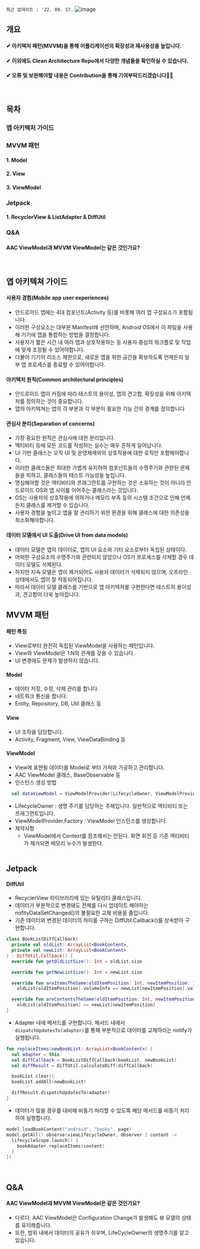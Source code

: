 `최근 업데이트 : '22. 09. 17.`
![image](https://user-images.githubusercontent.com/86638578/184826536-07acba13-afd9-47a0-9e93-d88be4868f80.png)

## 개요
#### ✔ 아키텍처 패턴(MVVM)을 통해 어플리케이션의 확장성과 재사용성을 높입니다.
#### ✔ 이외에도 Clean Architecture Repo에서 다양한 개념들을 확인하실 수 있습니다.
#### ✔ 오류 및 보완해야할 내용은 Contribution을 통해 기여부탁드리겠습니다🙇‍♂️
</br>

## 목차
### 앱 아키텍처 가이드
### MVVM 패턴
#### 1. Model
#### 2. View
#### 3. ViewModel

### Jetpack
#### 1. RecyclerView & ListAdapter & DiffUtil

### Q&A
#### AAC ViewModel과 MVVM ViewModel는 같은 것인가요?
</br>

## 앱 아키텍쳐 가이드
#### 사용자 경험(Mobile app user experiences)
- 안드로이드 앱에는 4대 컴포넌트(Activity 등)를 비롯해 여러 앱 구성요소가 포함됩니다.
- 이러한 구성요소는 대부분 Manifest에 선언하며, Android OS에서 이 파일을 사용해 기기에 앱을 통합하는 방법을 결정합니다.
- 사용자가 짧은 시간 내 여러 앱과 상호작용하는 등 사용자 중심의 워크플로 및 작업에 맞게 조정될 수 있어야합니다.
- 더불어 기기의 리소스 제한으로, 새로운 앱을 위한 공간을 확보하도록 언제든지 일부 앱 프로세스를 종료할 수 있어야합니다.
#### 아키텍처 원칙(Common architectural principles)
- 안드로이드 앱이 커짐에 따라 테스트의 용이성, 앱의 견고함, 확장성을 위해 아키텍처를 정의하는 것이 중요합니다.
- 앱의 아키텍쳐는 앱의 각 부분과 각 부분이 필요한 기능 간의 경계를 정의합니다
#### 관심사 분리(Separation of concerns)
- 가장 중요한 원칙은 관심사에 대한 분리입니다.
- 액티비티 등에 모든 코드를 작성하는 실수는 매우 흔하게 일어납니다.
- UI 기반 클래스는 오직 UI 및 운영체제와의 상호작용에 대한 로직만 포함해야합니다.
- 이러한 클래스들은 최대한 가볍게 유지하여 컴포넌트들의 수명주기와 관련된 문제들을 피하고, 클래스들의 테스트 가능성을 높입니다.
- 명심해야할 것은 액티비티와 프래그먼트를 구현하는 것은 소유하는 것이 아니라 안드로이드 OS와 앱 사이를 이어주는 클래스라는 것입니다.
- OS는 사용자의 상호작용에 의하거나 메모리 부족 등의 시스템 조건으로 인해 언제든지 클래스를 제거할 수 있습니다.
- 사용자 경험을 높이고 앱을 잘 관리하기 위한 환경을 위해 클래스에 대한 의존성을 최소화해야합니다.
#### 데이터 모델에서 UI 도출(Drive UI from data models)
- 데이터 모델은 앱의 데이터로, 앱의 UI 요소와 기타 요소로부터 독립된 상태이다.
- 어떠한 구성요소의 수명주기와 관련되지 않았으나 OS가 프로세스를 삭제할 경우 데이터 모델도 삭제된다.
- 하지만 지속 모델은 앱이 제거되어도 사용자 데이터가 삭제되지 않으며, 오프라인 상태에서도 앱이 잘 작동되어집니다.
- 따라서 데이터 모델 클래스를 기반으로 앱 아키텍처를 구현한다면 테스트의 용이성과, 견고함이 더욱 높아집니다.

## MVVM 패턴
#### 패턴 특징
- View로부터 완전히 독립된 ViewModel을 사용하는 패턴입니다.
- View와 ViewModel은 1:N의 관계를 갖을 수 있습니다.
- UI 변경에도 문제가 발생하지 않습니다.
#### Model
- 데이터 저장, 수정, 삭제 관리를 합니다.
- 네트워크 통신을 합니다.
- Entity, Repository, DB, Util 클래스 등
#### View
- UI 조작을 담당합니다.
- Activity, Fragment, View, ViewDataBinding 등
#### ViewModel
- View에 표현될 데이터를 Model로 부터 가져와 가공하고 관리합니다.
- AAC ViewModel 클래스, BaseObservable 등
- 인스턴스 생성 방법
```kotlin
  val dataViewModel = ViewModelProvider(LifecycleOwner, ViewModelProvider.Factory).get(DataViewModel::class.java)
```
- LifecycleOwner : 생명 주기를 담당하는 주체입니다. 일반적으로 액티비티 또는 프래그먼트입니다.
- ViewModelProvider.Factory : ViewModel 인스턴스를 생성합니다.
- 제약사항
  - ViewModel에서 Context를 참조해서는 안된다. 화면 회전 등 기존 액티비티가 제거되면 메모리 누수가 발생한다.  
    </br>

## Jetpack
#### DiffUtil
- RecyclerView 라이브러리에 있는 유틸리티 클래스입니다.
- 데이터가 부분적으로 변경돼도 전체를 다시 업데이트 해야하는 nofityDataSetChanged()의 불필요한 교체 비용을 줄입니다.
- 기존 데이터와 변경된 데이터의 차이를 구하는 DiffUtil.Callback()를 상속받아 구현합니다.
```kotlin
class BookListDiffCallback(
  private val oldList: ArrayList<BookContent>,
  private val newList: ArrayList<BookContent>
) : DiffUtil.Callback() {
  override fun getOldListSize(): Int = oldList.size

  override fun getNewListSize(): Int = newList.size

  override fun areItemsTheSame(oldItemPosition: Int, newItemPosition: Int): Boolean =
    oldList[oldItemPosition].volumeInfo == newList[newItemPosition].volumeInfo

  override fun areContentsTheSame(oldItemPosition: Int, newItemPosition: Int): Boolean =
    oldList[oldItemPosition] == newList[newItemPosition]
}
```
- Adapter 내에 메서드를 구현합니다. 메서드 내에서 `dispatchUpdatesTo(adapter)`를 통해 부분적으로 데이터를 교체하라는 notify가 실행됩니다.
```kotlin
fun replaceItems(newBookList: ArrayList<BookContent>) {
  val adapter = this
  val diffCallback = BookListDiffCallback(bookList, newBookList)
  val diffResult = DiffUtil.calculateDiff(diffCallback)

  bookList.clear()
  bookList.addAll(newBookList)

  diffResult.dispatchUpdatesTo(adapter)
}
```
- 데이터가 많을 경우를 대비해 비동기 처리할 수 있도록 해당 메서드를 비동기 처리하여 실행합니다.
```kotlin
model.loadBookContent("android", "books", page)
model.getAll().observe(viewLifecycleOwner, Observer { content ->
  lifecycleScope.launch() {
    bookAdapter.replaceItems(content)
  }
})
```

</br>

## Q&A
#### AAC ViewModel과 MVVM ViewModel은 같은 것인가요?
- 다르다. AAC ViewModel은 Configuration Change가 발생해도 뷰 모델의 상태를 유지해줍니다.
- 또한, 범위 내에서 데이터의 공유가 쉬우며, LifeCycleOwner의 생명주기를 알고 있습니다.
